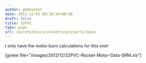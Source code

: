 ```yaml
---
author: gbmhunter
date: 2012-12-02 09:19:26+00:00
draft: false
title: 32PVC
type: page
url: /pyrotechnics/rocketry/projects/32pvc
---
```


I only have the motor burn calculations for this one!

[gview file="/images/2012/12/32PVC-Rocket-Motor-Data-SRM.xls"]
